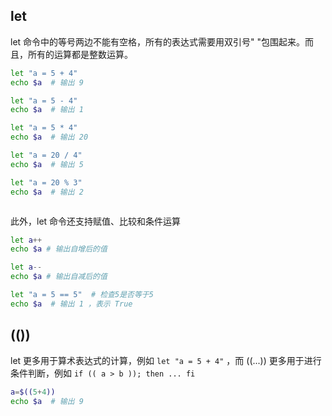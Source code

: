 
## let

let 命令中的等号两边不能有空格，所有的表达式需要用双引号" "包围起来。而且，所有的运算都是整数运算。

```sh
let "a = 5 + 4"
echo $a  # 输出 9

let "a = 5 - 4"
echo $a  # 输出 1

let "a = 5 * 4"
echo $a  # 输出 20

let "a = 20 / 4"
echo $a  # 输出 5

let "a = 20 % 3"
echo $a  # 输出 2



```

此外，let 命令还支持赋值、比较和条件运算

```sh
let a++
echo $a # 输出自增后的值

let a--
echo $a # 输出自减后的值

let "a = 5 == 5"  # 检查5是否等于5
echo $a  # 输出 1 ，表示 True

```

## (())

let 更多用于算术表达式的计算，例如 `let "a = 5 + 4"` ，而 ((...)) 更多用于进行条件判断，例如 `if (( a > b )); then ... fi`

```sh
a=$((5+4))
echo $a  # 输出 9

```